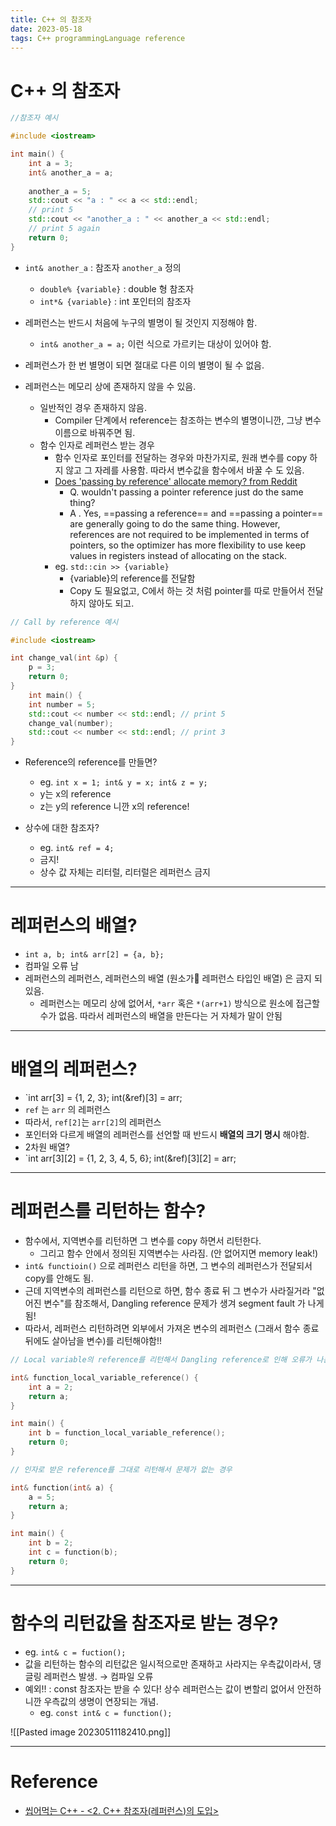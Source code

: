 ```yaml
---
title: C++ 의 참조자
date: 2023-05-18
tags: C++ programmingLanguage reference
---
```


# C++ 의 참조자

```cpp
//참조자 예시

#include <iostream>

int main() {
	int a = 3;
	int& another_a = a; 
	
	another_a = 5; 
	std::cout << "a : " << a << std::endl; 
	// print 5
	std::cout << "another_a : " << another_a << std::endl;
	// print 5 again
	return 0;
}
```

- `int& another_a` : 참조자 `another_a` 정의
	- `double% {variable}` : double 형 참조자
	- `int*& {variable}` : int 포인터의 참조자

- 레퍼런스는 반드시 처음에 누구의 별명이 될 것인지 지정해야 함.
	- `int& another_a = a;` 이런 식으로 가르키는 대상이 있어야 함.

- 레퍼런스가 한 번 별명이 되면 절대로 다른 이의 별명이 될 수 없음.

- 레퍼런스는 메모리 상에 존재하지 않을 수 있음.
	- 일반적인 경우 존재하지 않음.
		- Compiler 단계에서 reference는 참조하는 변수의 별명이니깐, 그냥 변수 이름으로 바꿔주면 됨.
	- 함수 인자로 레퍼런스 받는 경우
		- 함수 인자로 포인터를 전달하는 경우와 마찬가지로, 원래 변수를 copy 하지 않고 그 자레를 사용함. 따라서 변수값을 함수에서 바꿀 수 도 있음.
		- [Does 'passing by reference' allocate memory? from Reddit](https://www.reddit.com/r/cpp_questions/comments/sbdam8/does_passing_by_reference_allocate_memory/)
			- Q. wouldn't passing a pointer reference just do the same thing?
			- A . Yes, ==passing a reference== and ==passing a pointer== are generally going to do the same thing. However, references are not required to be implemented in terms of pointers, so the optimizer has more flexibility to use keep values in registers instead of allocating on the stack.
		- eg. `std::cin >> {variable}`
			- {variable}의 reference를 전달함
			- Copy 도 필요없고, C에서 하는 것 처럼 pointer를 따로 만들어서 전달하지 않아도 되고.

```cpp
// Call by reference 예시

#include <iostream>

int change_val(int &p) {
	p = 3;
	return 0;
}
	int main() { 
	int number = 5; 
	std::cout << number << std::endl; // print 5
	change_val(number); 
	std::cout << number << std::endl; // print 3
}
```

- Reference의 reference를 만들면?
	- eg. `int x = 1; int& y = x; int& z = y;` 
	- y는 x의 reference
	- z는 y의 reference 니깐 x의 reference!

- 상수에 대한 참조자?
	- eg. `int& ref = 4;`
	- 금지!
	- 상수 값 자체는 리터럴, 리터럴은 레퍼런스 금지

---

# 레퍼런스의 배열?

- `int a, b; int& arr[2] = {a, b};`
- 컴파일 오류 남
- 레퍼런스의 레퍼런스, 레퍼런스의 배열 (원소가 레퍼런스 타입인 배열) 은 금지 되있음. 
	- 레퍼런스는 메모리 상에 없어서, `*arr` 혹은 `*(arr+1)` 방식으로 원소에 접근할 수가 없음. 따라서 레퍼런스의 배열을 만든다는 거 자체가 말이 안됨

---

# 배열의 레퍼런스?

- `int arr[3] = {1, 2, 3}; int(&ref)[3] = arr;
- `ref` 는 `arr` 의 레퍼런스
- 따라서, `ref[2]`는 `arr[2]`의 레퍼런스
- 포인터와 다르게 배열의 레퍼런스를 선언할 때 반드시 **배열의 크기 명시** 해야함.
- 2차원 배열?
- `int arr[3][2] = {1, 2, 3, 4, 5, 6}; int(&ref)[3][2] = arr;

---

# 레퍼런스를 리턴하는 함수?

- 함수에서, 지역변수를 리턴하면 그 변수를 copy 하면서 리턴한다.
	- 그리고 함수 안에서 정의된 지역변수는 사라짐. (안 없어지면 memory leak!)
- `int& functioin()` 으로 레퍼런스 리턴을 하면, 그 변수의 레퍼런스가 전달되서 copy를 안해도 됨.
- 근데 지역변수의 레퍼런스를 리턴으로 하면, 함수 종료 뒤 그 변수가 사라질거라 "없어진 변수"를 참조해서, Dangling reference 문제가 생겨 segment fault 가 나게 됨! 
- 따라서, 레퍼런스 리턴하려면 외부에서 가져온 변수의 레퍼런스 (그래서 함수 종료 뒤에도 살아남을 변수)를 리턴해야함!!

```cpp
// Local variable의 reference를 리턴해서 Dangling reference로 인해 오류가 나는 경우 

int& function_local_variable_reference() {
	int a = 2;
	return a;
}

int main() { 
	int b = function_local_variable_reference();
	return 0;
}
```

```cpp
// 인자로 받은 reference를 그대로 리턴해서 문제가 없는 경우

int& function(int& a) {
	a = 5;
	return a; 
}

int main() { 
	int b = 2;
	int c = function(b); 
	return 0; 
}
```

---

# 함수의 리턴값을 참조자로 받는 경우?

- eg. `int& c = fuction();` 
- 값을 리턴하는 함수의 리턴값은 일시적으로만 존재하고 사라지는 우측값이라서, 댕글링 레퍼런스 발생. $\rightarrow$ 컴파일 오류
- 예외!! : const 참조자는 받을 수 있다! 상수 레퍼런스는 값이 변할리 없어서 안전하니깐 우측값의 생명이 연장되는 개념.
	- eg. `const int& c = function();`

![[Pasted image 20230511182410.png]]


---

# Reference

- [씹어먹는 C++ - <2. C++ 참조자(레퍼런스)의 도입>](https://modoocode.com/141)